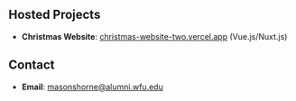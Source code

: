 ## Hosted Projects 
- **Christmas Website**: [christmas-website-two.vercel.app](https://christmas-website-two.vercel.app/) (Vue.js/Nuxt.js) 

## Contact 
- **Email**: [masonshorne@alumni.wfu.edu](mailto:masonshorne@alumni.wfu.edu)
